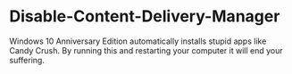 # Disable-Content-Delivery-Manager
Windows 10 Anniversary Edition automatically installs stupid apps like Candy Crush. By running this and restarting your computer it will end your suffering.
